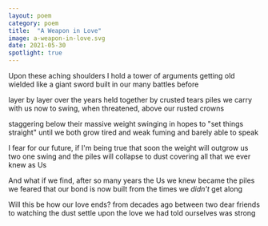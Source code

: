 ```yaml
---
layout: poem
category: poem
title:  "A Weapon in Love"
image: a-weapon-in-love.svg
date: 2021-05-30
spotlight: true
---
```


Upon these aching shoulders I hold
a tower of arguments getting old
wielded like a giant sword
built in our many battles before

layer by layer over the years
held together by crusted tears
piles we carry with us now
to swing, when threatened, above our rusted crowns

staggering below their massive weight
swinging in hopes to "set things straight"
until we both grow tired and weak
fuming and barely able to speak

I fear for our future, if I'm being true
that soon the weight will outgrow us two
one swing and the piles will collapse to dust
covering all that we ever knew as Us

And what if we find, after so many years
the Us we knew became the piles we feared
that our bond is now built from
the times we *didn't* get along

Will this be how our love ends?
from decades ago between two dear friends
to watching the dust settle upon
the love we had told ourselves was strong
